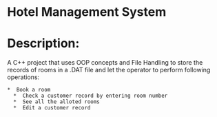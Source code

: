 # Hotel Management System

# Description:


A C++ project that uses OOP concepts and File Handling to store the records of rooms in a .DAT file and let the operator to perform following operations:

    *  Book a room
	  *  Check a customer record by entering room number
	  *  See all the alloted rooms
	  *  Edit a customer record
